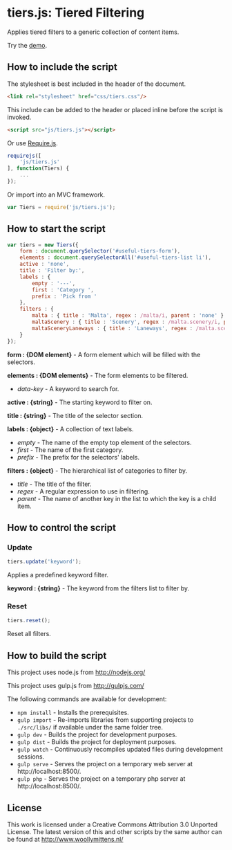 # tiers.js: Tiered Filtering

Applies tiered filters to a generic collection of content items.

Try the <a href="http://www.woollymittens.nl/default.php?url=useful-tiers">demo</a>.

## How to include the script

The stylesheet is best included in the header of the document.

```html
<link rel="stylesheet" href="css/tiers.css"/>
```

This include can be added to the header or placed inline before the script is invoked.

```html
<script src="js/tiers.js"></script>
```

Or use [Require.js](https://requirejs.org/).

```js
requirejs([
	'js/tiers.js'
], function(Tiers) {
	...
});
```

Or import into an MVC framework.

```js
var Tiers = require('js/tiers.js');
```

## How to start the script

```javascript
var tiers = new Tiers({
	form : document.querySelector('#useful-tiers-form'),
	elements : document.querySelectorAll('#useful-tiers-list li'),
	active : 'none',
	title : 'Filter by:',
	labels : {
		empty : '---',
		first : 'Category ',
		prefix : 'Pick from '
	},
	filters : {
		malta : { title : 'Malta', regex : /malta/i, parent : 'none' },
		maltaScenery : { title : 'Scenery', regex : /malta.scenery/i, parent : 'malta' },
		maltaSceneryLaneways : { title : 'Laneways', regex : /malta.scenery.laneways/i, parent : 'maltaScenery' }
	}
});
```

**form : {DOM element}** - A form element which will be filled with the selectors.

**elements : {DOM elements}** - The form elements to be filtered.
+ *data-key* - A keyword to search for.

**active : {string}** - The starting keyword to filter on.

**title : {string}** - The title of the selector section.

**labels : {object}** - A collection of text labels.
+ *empty* - The name of the empty top element of the selectors.
+ *first* - The name of the first category.
+ *prefix* - The prefix for the selectors' labels.

**filters : {object}** - The hierarchical list of categories to filter by.
+ *title* - The title of the filter.
+ *regex* - A regular expression to use in filtering.
+ *parent* - The name of another key in the list to which the key is a child item.

## How to control the script

### Update

```javascript
tiers.update('keyword');
```

Applies a predefined keyword filter.

**keyword : {string}** - The keyword from the filters list to filter by.

### Reset

```javascript
tiers.reset();
```

Reset all filters.

## How to build the script

This project uses node.js from http://nodejs.org/

This project uses gulp.js from http://gulpjs.com/

The following commands are available for development:
+ `npm install` - Installs the prerequisites.
+ `gulp import` - Re-imports libraries from supporting projects to `./src/libs/` if available under the same folder tree.
+ `gulp dev` - Builds the project for development purposes.
+ `gulp dist` - Builds the project for deployment purposes.
+ `gulp watch` - Continuously recompiles updated files during development sessions.
+ `gulp serve` - Serves the project on a temporary web server at http://localhost:8500/.
+ `gulp php` - Serves the project on a temporary php server at http://localhost:8500/.

## License

This work is licensed under a Creative Commons Attribution 3.0 Unported License. The latest version of this and other scripts by the same author can be found at http://www.woollymittens.nl/
